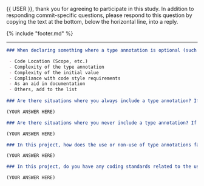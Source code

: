 {{ USER }}, thank you for agreeing to participate in this study.  In addition to responding commit-specific questions, please respond to this question by copying the text at the bottom, below the horizontal line, into a reply.

{% include "footer.md" %}

-----

```markdown
### When declaring something where a type annotation is optional (such as variables, fields, functions, or methods), which of the following factors influence your decision on whether or not to include a type annotation? (Delete those which do not apply)

 - Code Location (Scope, etc.)
 - Complexity of the type annotation
 - Complexity of the initial value
 - Compliance with code style requirements
 - As an aid in documentation
 - Others, add to the list
 
### Are there situations where you always include a type annotation? If so, please list them below, if not, leave blank.

(YOUR ANSWER HERE)

### Are there situations where you never include a type annotation? If so, please list them below, if not, leave blank.

(YOUR ANSWER HERE)

### In this project, how does the use or non-use of type annotations factor into your pull request reviews?  (Respond with 1--2 sentences)

(YOUR ANSWER HERE)

### In this project, do you have any coding standards related to the use of type annotations?  If so, briefly describe them.  (Respond with 1--2 sentences)

(YOUR ANSWER HERE)
```
